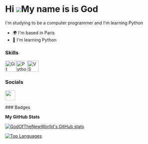 Hi ![](https://user-images.githubusercontent.com/18350557/176309783-0785949b-9127-417c-8b55-ab5a4333674e.gif)My name is is God
==============================================================================================================================

I'm studying to be a computer programmer and I'm learning Python

* 🌍  I'm based in Paris
* 🧠  I'm learning Python

### Skills

<p align="left">
<a href="https://git-scm.com/" target="_blank" rel="noreferrer"><img src="https://raw.githubusercontent.com/danielcranney/readme-generator/main/public/icons/skills/git-colored.svg" width="36" height="36" alt="Git" /></a><a href="https://www.python.org/" target="_blank" rel="noreferrer"><img src="https://raw.githubusercontent.com/danielcranney/readme-generator/main/public/icons/skills/python-colored.svg" width="36" height="36" alt="Python" /></a><a href="https://code.visualstudio.com/" target="_blank" rel="noreferrer"><img src="https://raw.githubusercontent.com/danielcranney/readme-generator/main/public/icons/skills/visualstudiocode.svg" width="36" height="36" alt="VS Code" /></a>
</p>

### Socials

<p align="left"> <a href="https://www.github.com/GodOfTheNewWorlld" target="_blank" rel="noreferrer"> <picture> <source media="(prefers-color-scheme: dark)" srcset="https://raw.githubusercontent.com/danielcranney/readme-generator/main/public/icons/socials/github-dark.svg" /> <source media="(prefers-color-scheme: light)" srcset="https://raw.githubusercontent.com/danielcranney/readme-generator/main/public/icons/socials/github.svg" /> <img src="https://raw.githubusercontent.com/danielcranney/readme-generator/main/public/icons/socials/github.svg" width="32" height="32" /> </picture> </a></p>
### Badges

<b>My GitHub Stats</b>

<a href="http://www.github.com/GodOfTheNewWorlld"><img src="https://github-readme-stats.vercel.app/api?username=GodOfTheNewWorlld&show_icons=true&hide=&count_private=true&title_color=3382ed&text_color=64748b&icon_color=6366f1&bg_color=181824&hide_border=true&show_icons=true" alt="GodOfTheNewWorlld's GitHub stats" /></a>

<a href="https://github.com/GodOfTheNewWorlld" align="left"><img src="https://github-readme-stats.vercel.app/api/top-langs/?username=GodOfTheNewWorlld&langs_count=10&title_color=3382ed&text_color=64748b&icon_color=6366f1&bg_color=181824&hide_border=true&locale=en&custom_title=Top%20%Languages" alt="Top Languages" /></a>
